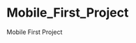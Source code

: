 # Mobile_First_Project
Mobile First Project
<!-- TO DO:
x particles.js 
x ktos powie bla bla bla
-->
